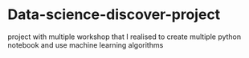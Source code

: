 # Data-science-discover-project
project with multiple workshop that I realised to create multiple python notebook and use machine learning algorithms
